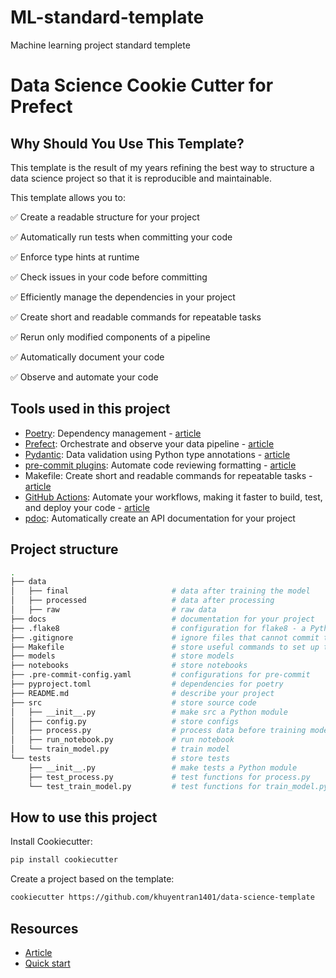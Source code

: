 # ML-standard-template
Machine learning project standard templete


# Data Science Cookie Cutter for Prefect

## Why Should You Use This Template?

This template is the result of my years refining the best way to structure a data science project so that it is reproducible and maintainable.

This template allows you to:

:white_check_mark: Create a readable structure for your  project

:white_check_mark: Automatically run tests when committing your code

:white_check_mark: Enforce type hints at runtime 

:white_check_mark: Check issues in your code before committing

:white_check_mark: Efficiently manage the dependencies in your project

:white_check_mark: Create short and readable commands for repeatable tasks

:white_check_mark: Rerun only modified components of a pipeline

:white_check_mark:	Automatically document your code

:white_check_mark:	Observe and automate your code

## Tools used in this project
* [Poetry](https://python-poetry.org/): Dependency management - [article](https://towardsdatascience.com/how-to-effortlessly-publish-your-python-package-to-pypi-using-poetry-44b305362f9f)
* [Prefect](https://www.prefect.io/): Orchestrate and observe your data pipeline - [article](https://medium.com/the-prefect-blog/orchestrate-your-data-science-project-with-prefect-2-0-4118418fd7ce?sk=552f3e60344175768dabbbf033776ce7)
* [Pydantic](https://docs.pydantic.dev/): Data validation using Python type annotations - [article](https://towardsdatascience.com/build-a-full-stack-ml-application-with-pydantic-and-prefect-915f00fe0c62?sk=b1f8c5cb53a6a9d7f48d66fa778e9cf0)
* [pre-commit plugins](https://pre-commit.com/): Automate code reviewing formatting  - [article](https://towardsdatascience.com/4-pre-commit-plugins-to-automate-code-reviewing-and-formatting-in-python-c80c6d2e9f5?sk=2388804fb174d667ee5b680be22b8b1f)
* Makefile: Create short and readable commands for repeatable tasks - [article](https://the-turing-way.netlify.app/reproducible-research/make/make-examples.html)
* [GitHub Actions](https://docs.github.com/en/actions): Automate your workflows, making it faster to build, test, and deploy your code - [article](https://pub.towardsai.net/github-actions-in-mlops-automatically-check-and-deploy-your-ml-model-9a281d7f3c84?sk=d258c20a7ff7a1db44327c27d3f36efb)
* [pdoc](https://github.com/pdoc3/pdoc): Automatically create an API documentation for your project
## Project structure
```bash
.
├── data            
│   ├── final                       # data after training the model
│   ├── processed                   # data after processing
│   ├── raw                         # raw data
├── docs                            # documentation for your project
├── .flake8                         # configuration for flake8 - a Python formatter tool
├── .gitignore                      # ignore files that cannot commit to Git
├── Makefile                        # store useful commands to set up the environment
├── models                          # store models
├── notebooks                       # store notebooks
├── .pre-commit-config.yaml         # configurations for pre-commit
├── pyproject.toml                  # dependencies for poetry
├── README.md                       # describe your project
├── src                             # store source code
│   ├── __init__.py                 # make src a Python module
│   ├── config.py                   # store configs 
│   ├── process.py                  # process data before training model
│   ├── run_notebook.py             # run notebook
│   └── train_model.py              # train model
└── tests                           # store tests
    ├── __init__.py                 # make tests a Python module 
    ├── test_process.py             # test functions for process.py
    └── test_train_model.py         # test functions for train_model.py
```

## How to use this project

Install Cookiecutter:
```bash
pip install cookiecutter
```

Create a project based on the template:
```bash
cookiecutter https://github.com/khuyentran1401/data-science-template
```
## Resources
- [Article](https://towardsdatascience.com/how-to-structure-an-ml-project-for-reproducibility-and-maintainability-54d5e53b4c82?sk=c3d05ae5b8ccc95822618d0dacfad8a4)
- [Quick start](https://github.com/khuyentran1401/data-science-template/blob/prefect-poetry/%7B%7Bcookiecutter.directory_name%7D%7D/README.md)

